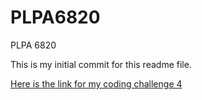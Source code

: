 # PLPA6820
PLPA 6820

This is my initial commit for this readme file.

[Here is the link for my coding challenge 4](main/Coding-Challenge-4.md)
